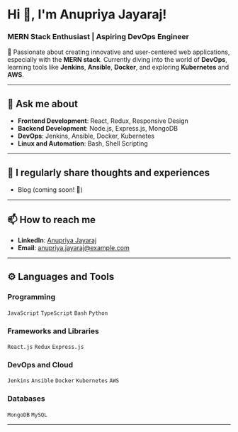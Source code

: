 <!-- ## Hi there 👋 -->

<!--
**Anupriya2508/Anupriya2508** is a ✨ _special_ ✨ repository because its `README.md` (this file) appears on your GitHub profile.

Here are some ideas to get you started:

- 🔭 I’m currently working on ...
- 🌱 I’m currently learning ...
- 👯 I’m looking to collaborate on ...
- 🤔 I’m looking for help with ...
- 💬 Ask me about ...
- 📫 How to reach me: ...
- 😄 Pronouns: ...
- ⚡ Fun fact: ...
-->


# Hi 👋, I'm Anupriya Jayaraj!  
### MERN Stack Enthusiast | Aspiring DevOps Engineer  

🌱 Passionate about creating innovative and user-centered web applications, especially with the **MERN stack**. Currently diving into the world of **DevOps**, learning tools like **Jenkins**, **Ansible**, **Docker**, and exploring **Kubernetes** and **AWS**.  

---

## 💬 Ask me about  
- **Frontend Development**: React, Redux, Responsive Design  
- **Backend Development**: Node.js, Express.js, MongoDB  
- **DevOps**: Jenkins, Ansible, Docker, Kubernetes  
- **Linux and Automation**: Bash, Shell Scripting  

---

## 📝 I regularly share thoughts and experiences  
- Blog (coming soon! 🚀)  

---

## 📫 How to reach me  
- **LinkedIn**: [Anupriya Jayaraj](https://www.linkedin.com/in/anupriya-jayaraj)  
- **Email**: [anupriya.jayaraj@example.com](mailto:anupriya.jayaraj@example.com)  

---

## ⚙️ Languages and Tools  
### Programming  
`JavaScript` `TypeScript` `Bash` `Python`  

### Frameworks and Libraries  
`React.js` `Redux` `Express.js`  

### DevOps and Cloud  
`Jenkins` `Ansible` `Docker` `Kubernetes` `AWS`  

### Databases  
`MongoDB` `MySQL` 

---
<!--
## 🌟 Featured Projects  
- **[PoetHive](#)**: A collaborative hub for writers and poets. (MERN Stack)  
- **[Other Projects](#)**: Coming soon!  

---

![Anupriya's GitHub Stats](https://github-readme-stats.vercel.app/api?username=Anupriya2508&show_icons=true&theme=radical)
-->
